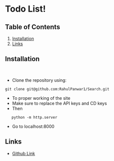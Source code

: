 # Todo List!
## Table of Contents

1. [ Installation ](#installation)
2. [ Links ](#links)


## Installation
<br>

- Clone the repository using:

```
git clone git@github.com:RahulPanwar1/Search.git
```

- To proper working of the site
- Make sure to replace the API keys and CD keys
- Then
```
   python -m http.server

```
- Go to localhost:8000


## Links

- [Github Link](https://github.com/RahulPanwar1/Search)
